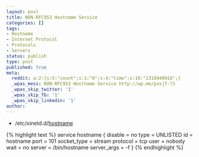 ```yaml
---
layout: post
title: NON-RFC953 Hostname Service
categories: []
tags:
- Hostname
- Internet Protocol
- Protocols
- Servers
status: publish
type: post
published: true
meta:
  reddit: a:2:{s:5:"count";s:1:"0";s:4:"time";s:10:"1316940916";}
  _wpas_mess: NON-RFC953 Hostname Service http://wp.me/pxxjT-l5
  _wpas_skip_twitter: '1'
  _wpas_skip_fb: '1'
  _wpas_skip_linkedin: '1'
author: 
---
```

<ul>
<li>/etc/xinetd.d/<a class="zem_slink" title="Hostname" href="http://en.wikipedia.org/wiki/Hostname" rel="wikipedia">hostname</a></li>
</ul>
<p>{% highlight text %}
service hostname {
    disable         = no
    type            = UNLISTED
    id              = hostname
    port            = 101
    socket_type     = stream
    protocol        = tcp
    user            = nobody
    wait            = no
    server          = /bin/hostname
    server_args     = -f
}
{% endhighlight %}</p>
